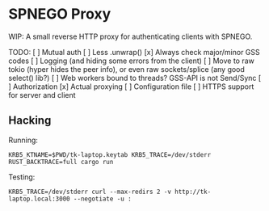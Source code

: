 SPNEGO Proxy
============

WIP: A small reverse HTTP proxy for authenticating clients with SPNEGO.

TODO:
[ ] Mutual auth
[ ] Less .unwrap()
[x] Always check major/minor GSS codes
[ ] Logging (and hiding some errors from the client)
[ ] Move to raw tokio (hyper hides the peer info), or even raw sockets/splice (any good select() lib?)
[ ] Web workers bound to threads? GSS-API is not Send/Sync
[ ] Authorization
[x] Actual proxying
[ ] Configuration file
[ ] HTTPS support for server and client

Hacking
-------

Running:

    KRB5_KTNAME=$PWD/tk-laptop.keytab KRB5_TRACE=/dev/stderr RUST_BACKTRACE=full cargo run

Testing:

    KRB5_TRACE=/dev/stderr curl --max-redirs 2 -v http://tk-laptop.local:3000 --negotiate -u :
